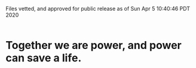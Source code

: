 Files vetted, and approved for public release as of Sun Apr  5 10:40:46 PDT 2020<br><br><h1>Together we are power, and power can save a life.</h1>
